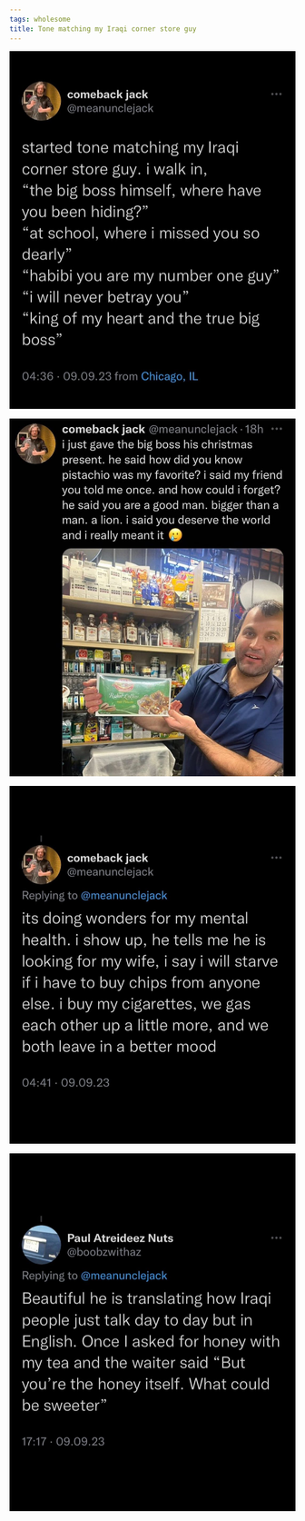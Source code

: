 ```yaml
---
tags: wholesome
title: Tone matching my Iraqi corner store guy
---
```


![iraqi4](https://raw.githubusercontent.com/muneer78/muneer78.github.io/master/images/iraqi4.jpg)

![iraqi2](https://raw.githubusercontent.com/muneer78/muneer78.github.io/master/images/iraqi2.jpg)

![iraqi1](https://raw.githubusercontent.com/muneer78/muneer78.github.io/master/images/iraqi1.jpg)

![iraqi3](https://raw.githubusercontent.com/muneer78/muneer78.github.io/master/images/iraqi3.jpg)




